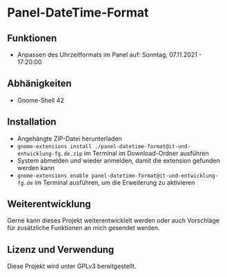 # Panel-DateTime-Format

## Funktionen
- Anpassen des Uhrzeitformats im Panel auf: Sonntag, 07.11.2021 - 17:20:00

## Abhänigkeiten
- Gnome-Shell 42

## Installation
- Angehängte ZIP-Datei herunterladen
- `gnome-extensions install ./panel-datetime-format@it-und-entwicklung-fg.de.zip` im Terminal im Download-Ordner ausführen
- System abmelden und wieder anmelden, damit die extension gefunden werden kann
- `gnome-extensions enable panel-datetime-format@it-und-entwicklung-fg.de` im Terminal ausführen, um die Erweiterung zu aktivieren

## Weiterentwicklung
Gerne kann dieses Projekt weiterentwicklelt werden oder auch Vorschläge für zusätzliche Funktionen an mich gesendet werden.

## Lizenz und Verwendung
Diese Projekt wird unter GPLv3 bereitgestellt.